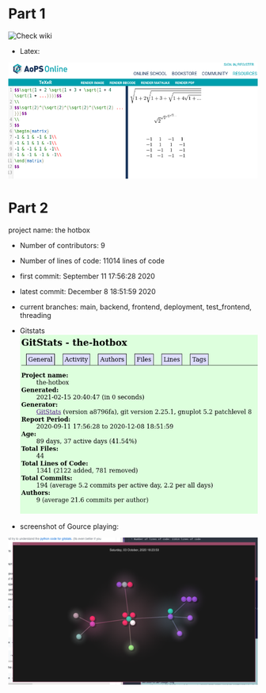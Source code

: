 # Part 1
![Check wiki](https://github.com/Prasantacharya/oss-repo-template/wiki/ProjectIdea)

* Latex:


![](../../resources/lab03-latex.png)

# Part 2
project name: the hotbox

* Number of contributors: 9

* Number of lines of code: 11014 lines of code

* first commit: September 11 17:56:28 2020

* latest commit: December 8 18:51:59 2020

* current branches: main, backend, frontend, deployment, test_frontend, threading

* Gitstats ![](../../resources/lab03-gitstats.png)

* screenshot of Gource playing:

![](../../resources/lab03-gource.png)
